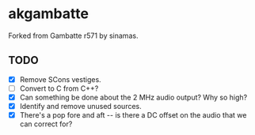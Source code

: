 # akgambatte

Forked from Gambatte r571 by sinamas.

## TODO

- [x] Remove SCons vestiges.
- [ ] Convert to C from C++?
- [x] Can something be done about the 2 MHz audio output? Why so high?
- [x] Identify and remove unused sources.
- [x] There's a pop fore and aft -- is there a DC offset on the audio that we can correct for?
